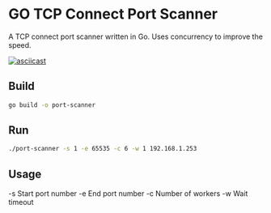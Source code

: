 # GO TCP Connect Port Scanner

A TCP connect port scanner written in Go. Uses concurrency to improve the speed.

[![asciicast](https://asciinema.org/a/FH9fRfWE0973Vv5o0r0tLqSfw.svg)](https://asciinema.org/a/FH9fRfWE0973Vv5o0r0tLqSfw?autoplay=1)

## Build
```sh
go build -o port-scanner
```

## Run
```sh
./port-scanner -s 1 -e 65535 -c 6 -w 1 192.168.1.253
```

## Usage

-s Start port number
-e End port number
-c Number of workers
-w Wait timeout

